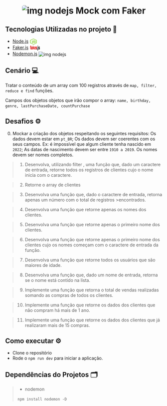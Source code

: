 <h1 align="center" >
        <img src="https://camo.githubusercontent.com/109674e1ecf82404f6959bbac1d06f30b2fd800f2da4e2de5b9f22459cafebf8/687474703a2f2f696d6775722e636f6d2f4b69696e512e706e67" alt="img nodejs" height="60" width="60"style="border-radius:5px"/>   Mock com Faker
</h1>

## Tecnologias Utilizadas no projeto :construction:

- [Node.js](https://nodejs.org/en/) <img align="center" alt="img nodejs" height="20" width="25" src="https://raw.githubusercontent.com/devicons/devicon/master/icons/nodejs/nodejs-original.svg" style="max-width:100%;" />
- [Faker.js](https://github.com/marak/Faker.js/) <img align="center" alt="img nodejs" height="20" width="35" src="https://raw.githubusercontent.com/Marak/faker.js/master/logo.png" style="max-width:100%;" />
- [Nodemon.js](https://www.npmjs.com/package/nodemon) <img align="center" alt="img nodejs" height="20" width="20" src="https://user-images.githubusercontent.com/13700/35731649-652807e8-080e-11e8-88fd-1b2f6d553b2d.png" style="max-width:100%;" />

## Cenário :computer:
Tratar o conteúdo de um array com 100 registros através de ``map, filter, reduce e find`` funções.

Campos dos objetos objetos que irão compor o array: ```name, birthday, genre, lastPurchaseDate, countPurchase```

## Desafios :gear:
0. Mockar a criação dos objetos respeitando os seguintes requisitos:
Os dados devem estar em ``pt_BR``;
Os dados devem ser coerentes com os seus campos. Ex: é impossível que algum cliente tenha nascido em ``2022``;
As datas de nascimento devem ser entre ``1910 a 2019``.
Os nomes devem ser nomes completos.

> 1. Desenvolva, utilizando filter , uma função que, dado um caractere de entrada, retorne todos os registros de clientes cujo o nome inicia com o caractere.

> 2. Retorne o array de clientes

> 3. Desenvolva uma função que, dado o caractere de entrada, retorna apenas um número com o total de registros >encontrados.

> 4. Desenvolva uma função que retorne apenas os nomes dos clientes.

> 5. Desenvolva uma função que retorne apenas o primeiro nome dos clientes.

> 6. Desenvolva uma função que retorne apenas o primeiro nome dos clientes cujo os nomes começam com o caractere de entrada da função.

> 7. Desenvolva uma função que retorne todos os usuários que são maiores de idade.

> 8. Desenvolva uma função que, dado um nome de entrada, retorna se o nome está contido na lista.

> 9. Implemente uma função que retorna o total de vendas realizadas somando as compras de todos os clientes.

> 10. Implemente uma função que retorne os dados dos clientes que não compram há mais de 1 ano.

> 11. Implemente uma função que retorne os dados dos clientes que já realizaram mais de 15 compras.

## Como executar :gear:

- Clone o repositório
- Rode o `npm run dev` para iniciar a aplicação.

## Dependências do Projetos :card_index_dividers:
> - nodemon
>
>```npm install nodemon -D ```
